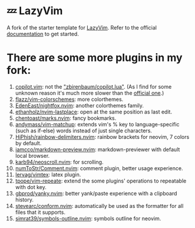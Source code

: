 # 💤 LazyVim

A fork of the starter template for [LazyVim](https://github.com/LazyVim/LazyVim).
Refer to the official [documentation](https://lazyvim.github.io/installation) to get started.

# There are some more plugins in my fork:

1. [copilot.vim](https://github.com/github/copilot.vim): not the ["zbirenbaum/copilot.lua"](https://github.com/zbirenbaum/copilot.lua).
   (As I find for some unknown reason it's much more slower than the [official one](https://github.com/github/copilot.vim).)
2. [flazz/vim-colorschemes](https://github.com/flazz/vim-colorschemes): more colorthemes.
3. [EdenEast/nightfox.nvim](https://github.com/EdenEast/nightfox.nvim): another colorthemes family.
4. [ethanholz/nvim-lastplace](https://github.com/ethanholz/nvim-lastplace): open at the same position as last edit.
5. [chentoast/marks.nvim](https://github.com/chentoast/marks.nvim): fancy bookmarks.
6. [andymass/vim-matchup](https://github.com/andymass/vim-matchup): extends vim's % key to language-specific (such as if-else) words instead of just single characters.
7. [HiPhish/rainbow-delimiters.nvim](https://github.com/HiPhish/rainbow-delimiters.nvim/tree/master): rainbow brackets for neovim, 7 colors by default.
8. [iamcco/markdown-preview.nvim](https://github.com/iamcco/markdown-preview.nvim): markdown-previewer with default local browser.
9. [karb94/neoscroll.nvim](https://github.com/karb94/neoscroll.nvim): for scrolling.
10. [numToStr/Comment.nvim](https://github.com/numToStr/Comment.nvim): comment plugin, better usage experience.
11. [lervag/vimtex](https://github.com/lervag/vimtex): latex plugin.
12. [tpope/vim-repeate](https://github.com/tpope/vim-repeat): extend the some plugins' operations to repeatable with dot key.
13. [gbprod/yanky.nvim](https://github.com/gbprod/yanky.nvim): better yank/paste experience with a clipboard history.
14. [stevearc/conform.nvim](https://github.com/stevearc/conform.nvim): automatically be used as the formatter for all files that it supports.
15. [simrat39/symbols-outline.nvim](https://github.com/simrat39/symbols-outline.nvim): symbols outline for neovim.
